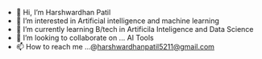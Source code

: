 - 👋 Hi, I’m Harshwardhan Patil
- 👀 I’m interested in Artificial intelligence and machine learning
- 🌱 I’m currently learning B/tech in Artificila Inteligence and Data Science 
- 💞️ I’m looking to collaborate on ... AI Tools 
- 📫 How to reach me ...@harshwardhanpatil5211@gmail.com

<!---
harshwardhanpatil5211/harshwardhanpatil5211 is a ✨ special ✨ repository because its `README.md` (this file) appears on your GitHub profile.
You can click the Preview link to take a look at your changes.
--->

